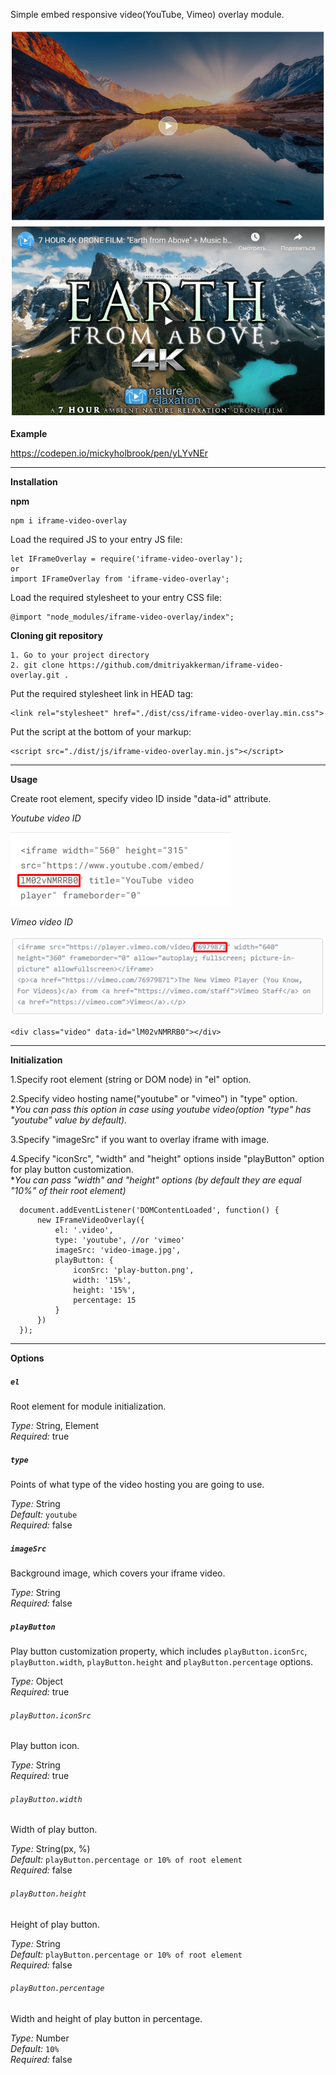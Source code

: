 Simple embed responsive video(YouTube, Vimeo) overlay module. 

<img src="docs-images/image1.png">

<img src="docs-images/image2.png">

**Example**

https://codepen.io/mickyholbrook/pen/yLYvNEr

------

**Installation**

**npm**

    npm i iframe-video-overlay
    
Load the required JS to your entry JS file:
    
    let IFrameOverlay = require('iframe-video-overlay');   
    or    
    import IFrameOverlay from 'iframe-video-overlay';
    
Load the required stylesheet to your entry CSS file:

    @import "node_modules/iframe-video-overlay/index";
    
**Cloning git repository**

    1. Go to your project directory
    2. git clone https://github.com/dmitriyakkerman/iframe-video-overlay.git .
  
  Put the required stylesheet link in HEAD tag:
  
    <link rel="stylesheet" href="./dist/css/iframe-video-overlay.min.css">
     
    
  Put the script at the bottom of your markup: 

    <script src="./dist/js/iframe-video-overlay.min.js"></script>    
   
------    
 
**Usage**
     
Create root element, specify video ID inside "data-id" attribute. 

_Youtube video ID_

<img src="docs-images/image3.png">

_Vimeo video ID_

<img src="docs-images/image4.png">
          
    <div class="video" data-id="lM02vNMRRB0"></div>
 
------
         
**Initialization**

1.Specify root element (string or DOM node) in "el" option. 
 
2.Specify video hosting name("youtube" or "vimeo") in "type" option.   
*_You can pass this option in case using youtube video(option "type" has "youtube" value by default)._

3.Specify "imageSrc" if you want to overlay iframe with image.

4.Specify "iconSrc", "width" and "height" options inside "playButton" option for play button customization.  
*_You can pass "width" and "height" options (by default they are equal "10%" of their root element)_
 
      document.addEventListener('DOMContentLoaded', function() {
          new IFrameVideoOverlay({
              el: '.video',
              type: 'youtube', //or 'vimeo'
              imageSrc: 'video-image.jpg',
              playButton: {
                  iconSrc: 'play-button.png',
                  width: '15%',
                  height: '15%',
                  percentage: 15
              }
          })
      });

------

**Options**

##### `el`
Root element for module initialization.

*Type:* String, Element  
*Required:* true

##### `type`
Points of what type of the video hosting you are going to use.

*Type:* String  
*Default:* `youtube`  
*Required:* false

##### `imageSrc`
Background image, which covers your iframe video.

*Type:* String   
*Required:* false 

##### `playButton`
Play button customization property, which includes `playButton.iconSrc`, `playButton.width`, `playButton.height` and `playButton.percentage` options.

*Type:* Object   
*Required:* true

###### `playButton.iconSrc`
Play button icon.

*Type:* String   
*Required:* true

###### `playButton.width`
Width of play button.

*Type:* String(px, %)   
*Default:* `playButton.percentage or 10% of root element`  
*Required:* false

###### `playButton.height`
Height of play button.

*Type:* String   
*Default:* `playButton.percentage or 10% of root element`  
*Required:* false

###### `playButton.percentage`
Width and height of play button in percentage. 

*Type:* Number   
*Default:* `10%`  
*Required:* false